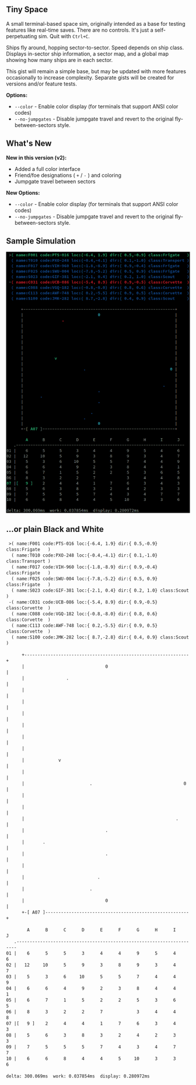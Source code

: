 ## Tiny Space

A small terminal-based space sim, originally intended as a base for testing features like real-time saves.
There are no controls. It's just a self-perpetuating sim. Quit with `Ctrl+C`.

Ships fly around, hopping sector-to-sector. Speed depends on ship class.
Displays in-sector ship information, a sector map, and a global map showing how many ships are in each sector.

This gist will remain a simple base, but may be updated with more features occasionally to increase complexity.
Separate gists will be created for versions and/or feature tests.

**Options:**
- `--color` - Enable color display (for terminals that support ANSI color codes)
- `--no-jumpgates` - Disable jumpgate travel and revert to the original fly-between-sectors style.

## What's New

**New in this version (v2):**
- Added a full color interface
- Friend/foe designations ( `+` / `-` ) and coloring
- Jumpgate travel between sectors

**New Options:**
- `--color` - Enable color display (for terminals that support ANSI color codes)
- `--no-jumpgates` - Disable jumpgate travel and revert to the original fly-between-sectors style.

## Sample Simulation

![Screenshot](screenshot.png)

## ...or plain Black and White
```
 >( name:F001 code:PTS-016 loc:{-6.4, 1.9} dir:{ 0.5,-0.9} class:Frigate   )
  ( name:T010 code:PXO-248 loc:{-0.4,-4.1} dir:{ 0.1,-1.0} class:Transport )
  ( name:F017 code:VIH-960 loc:{-1.8,-8.9} dir:{ 0.9,-0.4} class:Frigate   )
  ( name:F025 code:SWU-004 loc:{-7.8,-5.2} dir:{ 0.5, 0.9} class:Frigate   )
  ( name:S023 code:GIF-381 loc:{-2.1, 0.4} dir:{ 0.2, 1.0} class:Scout     )
 -( name:C031 code:UCB-086 loc:{-5.4, 8.9} dir:{ 0.9,-0.5} class:Corvette  )
  ( name:C088 code:VGQ-182 loc:{-0.8,-8.0} dir:{ 0.8, 0.6} class:Corvette  )
  ( name:C113 code:AWF-748 loc:{ 0.2,-5.5} dir:{ 0.9, 0.5} class:Corvette  )
  ( name:S100 code:JMK-282 loc:{ 8.7,-2.8} dir:{ 0.4, 0.9} class:Scout     )

      +---------------------------------------------------------------+
      |                               0                               |
      |                .                                              |
      |                                                               |
      |                                                               |
      |                                                               |
      |                                                               |
      |                                                               |
      |                                                               |
      |             v                                                 |
      |                                                               |
      |                         .                                   0 |
      |                                                               |
      |                                                               |
      |                                                          .    |
      |                               .                               |
      |       .                                                       |
      |                               .                               |
      |                                                               |
      |                            .                                  |
      |                         .                                     |
      |                               0                               |
      +-[ A07 ]-------------------------------------------------------+

        A      B      C      D      E      F      G      H      I      J  
   .----------------------------------------------------------------------
01 |    6      5      5      3      4      4      9      5      4      6  
02 |   12     10      5      9      3      8      9      3      4      7  
03 |    5      3      6     10      5      5      7      4      4      9  
04 |    6      6      4      9      2      3      8      4      4      1  
05 |    6      7      1      5      2      2      5      3      6      5  
06 |    8      3      2      2      7             3      4      4      8  
07 |[   9 ]    2      4      4      1      7      6      3      4      3  
08 |    5      6      3      8      3      2      4      2      3      3  
09 |    7      5      5      5      7      4      3      4      7      7  
10 |    6      6      8      4      4      5     10      3      3      6  

delta: 300.069ms  work: 0.037854ms  display: 0.280972ms
```
